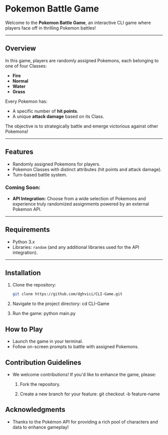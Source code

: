 # Pokemon Battle Game

Welcome to the **Pokemon Battle Game**, an interactive CLI game where players face off in thrilling Pokemon battles!

---

## Overview

In this game, players are randomly assigned Pokemons, each belonging to one of four Classes:
- **Fire**
- **Normal**
- **Water**
- **Grass**

Every Pokemon has:
- A specific number of **hit points**.
- A unique **attack damage** based on its Class.

The objective is to strategically battle and emerge victorious against other Pokemons!

---

## Features

- Randomly assigned Pokemons for players.
- Pokemon Classes with distinct attributes (hit points and attack damage).
- Turn-based battle system.

### Coming Soon:
- **API Integration:** Choose from a wide selection of Pokemons and experience truly randomized assignments powered by an external Pokemon API.

---

## Requirements

- Python 3.x
- Libraries: `random` (and any additional libraries used for the API integration).

---

## Installation

1. Clone the repository:
   ```bash
   git clone https://github.com/dghvici/CLI-Game.git

2. Navigate to the project directory:
    cd CLI-Game

3. Run the game:
    python main.py

## How to Play

- Launch the game in your terminal.
- Follow on-screen prompts to battle with assigned Pokemons.


## Contribution Guidelines

- We welcome contributions! If you'd like to enhance the game, please:

    1. Fork the repository.

    2. Create a new branch for your feature:
        git checkout -b feature-name

## Acknowledgments

- Thanks to the Pokémon API for providing a rich pool of characters and data to enhance gameplay!